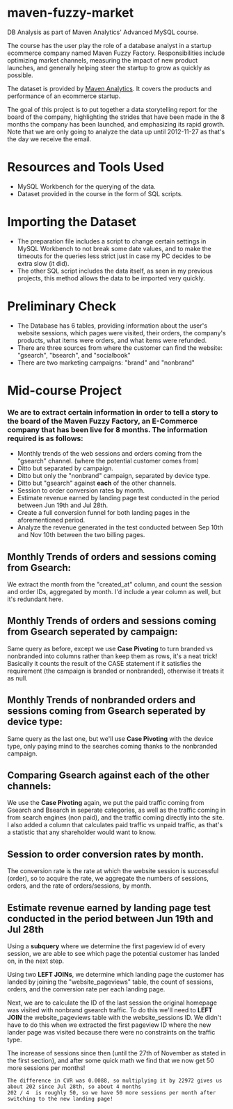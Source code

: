 # maven-fuzzy-market
 DB Analysis as part of Maven Analytics' Advanced MySQL course.

 The course has the user play the role of a database analyst in a startup ecommerce company named Maven Fuzzy Factory. Responsibilities include optimizing market channels, measuring the impact of new product launches, and generally helping steer the startup to grow as quickly as possible.

The dataset is provided by [Maven Analytics](https://www.mavenanalytics.io). It covers the products and performance of an ecommerce startup.

The goal of this project is to put together a data storytelling report for the board of the company, highlighting the strides that have been made in the 8 months the company has been launched, and emphasizing its rapid growth.
Note that we are only going to analyze the data up until 2012-11-27 as that's the day we receive the email.

# Resources and Tools Used
- MySQL Workbench for the querying of the data.
- Dataset provided in the course in the form of SQL scripts.

# Importing the Dataset
- The preparation file includes a script to change certain settings in MySQL Workbench to not break some date values, and to make the timeouts for the queries less strict just in case my PC decides to be extra slow (it did).
- The other SQL script includes the data itself, as seen in my previous projects, this method allows the data to be imported very quickly.

# Preliminary Check
- The Database has 6 tables, providing information about the user's website sessions, which pages were visited, their orders, the company's products, what items were orders, and what items were refunded.
- There are three sources from where the customer can find the website: "gsearch", "bsearch", and "socialbook"
- There are two marketing campaigns: "brand" and "nonbrand"

# Mid-course Project
### We are to extract certain information in order to tell a story to the board of the Maven Fuzzy Factory, an E-Commerce company that has been live for 8 months. The information required is as follows:
- Monthly trends of the web sessions and orders coming from the "gsearch" channel. (where the potential customer comes from)
- Ditto but separated by campaign.
- Ditto but only the "nonbrand" campaign, separated by device type.
- Ditto but "gsearch" against **each** of the other channels.
- Session to order conversion rates by month.
- Estimate revenue earned by landing page test conducted in the period between Jun 19th and Jul 28th.
- Create a full conversion funnel for both landing pages in the aforementioned period.
- Analyze the revenue generated in the test conducted between Sep 10th and Nov 10th between the two billing pages.

## Monthly Trends of orders and sessions coming from Gsearch:
We extract the month from the "created_at" column, and count the session and order IDs, aggregated by month. I'd include a year column as well, but it's redundant here.

## Monthly Trends of orders and sessions coming from Gsearch seperated by campaign:
Same query as before, except we use **Case Pivoting** to turn branded vs nonbranded into columns rather than keep them as rows, it's a neat trick!
Basically it counts the result of the CASE statement if it satisfies the requirement (the campaign is branded or nonbranded), otherwise it treats it as null.

## Monthly Trends of nonbranded orders and sessions coming from Gsearch seperated by device type:
Same query as the last one, but we'll use **Case Pivoting** with the device type, only paying mind to the searches coming thanks to the nonbranded campaign.

## Comparing Gsearch against each of the other channels:
We use the **Case Pivoting** again, we put the paid traffic coming from Gsearch and Bsearch in seperate categories, as well as the traffic coming in from search engines (non paid), and the traffic coming directly into the site.
I also added a column that calculates paid traffic vs unpaid traffic, as that's a statistic that any shareholder would want to know.

## Session to order conversion rates by month.
The conversion rate is the rate at which the website session is successful (order), so to acquire the rate, we aggregate the numbers of sessions, orders, and the rate of orders/sessions, by month.

## Estimate revenue earned by landing page test conducted in the period between Jun 19th and Jul 28th

Using a **subquery** where we determine the first pageview id of every session, we are able to see which page the potential customer has landed on, in the next step.

Using two **LEFT JOINs**, we determine which landing page the customer has landed by joining the "website_pageviews" table, the count of sessions, orders, and the conversion rate per each landing page.

Next, we are to calculate the ID of the last session the original homepage was visited with nonbrand gsearch traffic. To do this we'll need to **LEFT JOIN** the website_pageviews table with the website_sessions ID. We didn't have to do this when we extracted the first pageview ID where the new lander page was visited because there were no constraints on the traffic type.

 The increase of sessions since then (until the 27th of November as stated in the first section), and after some quick math we find that we now get 50 more sessions per months!

    The difference in CVR was 0.0088, so multiplying it by 22972 gives us about 202 since Jul 28th, so about 4 months
    202 / 4  is roughly 50, so we have 50 more sessions per month after switching to the new landing page!






